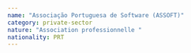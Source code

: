 ```yaml
---
name: "Associação Portuguesa de Software (ASSOFT)"
category: private-sector
nature: "Association professionnelle "
nationality: PRT
---
```

